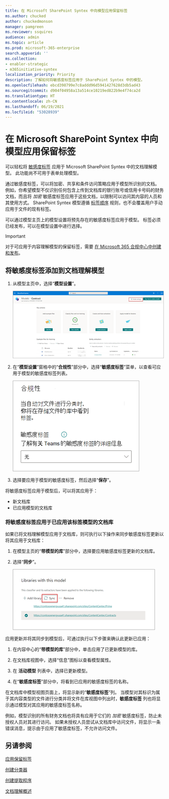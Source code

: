 ```yaml
---
title: 在 Microsoft SharePoint Syntex 中向模型应用保留标签
ms.author: chucked
author: chuckedmonson
manager: pamgreen
ms.reviewer: ssquires
audience: admin
ms.topic: article
ms.prod: microsoft-365-enterprise
search.appverid: ''
ms.collection:
- enabler-strategic
- m365initiative-syntex
localization_priority: Priority
description: 了解如何将敏感度标签应用于 SharePoint Syntex 中的模型。
ms.openlocfilehash: ebcd398799e7c8addd96d5941427628d3db5ad43
ms.sourcegitcommit: d904f04958a13a514ce10219ed822b9e4f74ca2d
ms.translationtype: HT
ms.contentlocale: zh-CN
ms.lasthandoff: 06/19/2021
ms.locfileid: "53028939"
---
```

# <a name="apply-a-sensitivity-label-to-a-model-in-microsoft-sharepoint-syntex"></a>在 Microsoft SharePoint Syntex 中向模型应用保留标签

可以轻松将 [敏感度标签](../compliance/sensitivity-labels.md) 应用于 Microsoft SharePoint Syntex 中的文档理解模型。 此功能尚不可用于表单处理模型。

通过敏感度标签，可以将加密、共享和条件访问策略应用于模型所识别的文档。 例如，你希望模型不仅识别任何包含上传到文档库的银行账号或信用卡号码的财务文档，而且将 *加密* 敏感度标签应用于这些文档，以限制可以访问其内容的人员和其使用方式。 SharePoint Syntex 模型遵循 [标签顺序](../compliance/apply-sensitivity-label-automatically.md?view=o365-worldwide#how-multiple-conditions-are-evaluated-when-they-apply-to-more-than-one-label) 规则，也不会覆盖用户手动应用于文件的现有标签。 

可以通过模型主页上的模型设置将预先存在的敏感度标签应用于模型。 标签必须已经发布，可以在模型设置中进行选择。

> [!Important]
> 对于可应用于内容理解模型的保留标签，需要 [在 Microsoft 365 合规中心中创建和发布](../business-video/create-sensitivity-labels.md)。

## <a name="add-a-sensitivity-label-to-a-document-understanding-model"></a>将敏感度标签添加到文档理解模型

1. 从模型主页中，选择“**模型设置**”。

   ![带有突出显示模型设置选项的模型页面屏幕截图。](../media/content-understanding/sensitivity-model-settings.png)

2. 在“**模型设置**”窗格中的“**合规性**”部分中，选择“**敏感度标签**”菜单，以查看可应用于模型的敏感度标签列表。

   ![显示敏感度标签菜单的模型设置窗格屏幕截图。](../media/content-understanding/sensitivity-model-settings-pane.png) 

3. 选择要应用于模型的敏感度标签，然后选择“**保存**”。

将敏感度标签应用于模型后，可以将其应用于：

- 新文档库
- 已应用模型的文档库
 
### <a name="apply-the-sensitivity-label-to-a-document-library-to-which-the-model-is-already-applied"></a>将敏感度标签应用于已应用该标签模型的文档库

如果已将文档理解模型应用于文档库，则可执行以下操作来同步敏感度标签更新以将其应用于文档库：

1. 在模型主页的“**带模型的库**”部分中，选择要应用敏感度标签更新的文档库。

2. 选择“**同步**”。

   ![带有此模型部分，且同步突出显示的库的屏幕截图。](../media/content-understanding/sensitivity-libraries-sync.png)

应用更新并将其同步到模型后，可通过执行以下步骤来确认此更新已应用：

1. 在内容中心的“**带模型的库**”部分中，单击应用了已更新模型的库。 

2. 在文档库视图中，选择“信息”图标以查看模型属性。

3. 在 **活动模型** 列表中，选择已更新模型。

4. 在“**敏感度标签**”部分中，将看到已应用的敏感度标签的名称。

在文档库中模型视图页面上，将显示新的“**敏感度标签**”列。 当模型对其标识为属于其内容类型的文件进行分类并将文件在库视图中列出时，**敏感度标签** 列也将显示通过模型对其应用的敏感度标签名称。

例如，模型识别的所有财务文档也将具有应用于它们的 *加密* 敏感度标签，防止未授权人员对其进行访问。 如果未授权人员尝试从文档库中访问文件，将显示一条错误消息，提示由于应用了敏感度标签，不允许访问文件。

<!---
## Add a sensitivity label to a form processing model

> [!Important]
> For sensitivity labels to be available to apply to your form processing model, they need to be [created and published in the Microsoft 365 Compliance Center](../business-video/create-sensitivity-labels.md).

You can either apply a sensitivity label to a form processing model when you are creating a model, or apply it to an existing model.

### Add a sensitivity label when you create a form processing model

1. When you [create a new form processing model](create-a-form-processing-model.md), select **Advanced settings**.

2. In **Advanced settings**, in the **Sensitivity label** section, select the menu and then select the sensitivity label you want to apply to the model.

3.  After you've completed your remaining model settings, select **Create** to build your model.

### Add a sensitivity label to an existing form processing model

You can add a sensitivity label to an existing form processing model in different ways:

- Through the **Automate** menu in the document library
- Through the **Active model** settings in the document library 

#### Add a sensitivity label to an existing form processing model through the Automate menu

You can add a sensitivity label to an existing form processing model that you own through the **Automate** menu in the document library in which the model is applied.

1. In your document library to which the form processing model is applied, select the **Automate** menu, select **AI Builder**, and then select **View form processing model details**.

2. On the **Model details** pane, in the **Sensitivity label** section, select the sensitivity label you want to apply. Then select **Save**.

#### Add a sensitivity label to an existing form processing model in the active model settings

You can add a sensitivity label to an existing form processing model that you own through the **Active model** settings in the document library in which the model is applied.

1. In the SharePoint document library in which the model is applied, select the **View active models** icon, and then select **View active models**.

2. In **Active models**, select the form processing model to which you want to apply the sensitivity label.

3. On the **Model details** pane, in the **Sensitivity label** section, select the sensitivity label you want to apply. Then select **Save**.

   > [!NOTE]
   > You must be the model owner for the **Model settings** pane to be editable. 
--->

## <a name="see-also"></a>另请参阅

[应用保留标签](apply-a-retention-label-to-a-model.md)

[创建分类器](create-a-classifier.md)

[创建提取程序](create-an-extractor.md)

[文档理解概述](document-understanding-overview.md)
